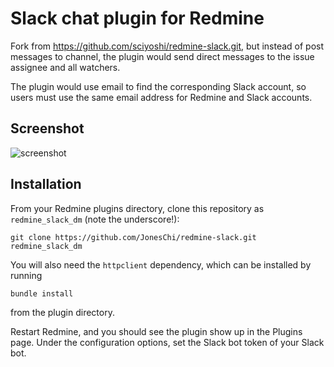 # Slack chat plugin for Redmine

Fork from https://github.com/sciyoshi/redmine-slack.git, but instead of post
messages to channel, the plugin would send direct messages to the issue
assignee and all watchers.

The plugin would use email to find the corresponding Slack account, so users
must use the same email address for Redmine and Slack accounts.

## Screenshot

![screenshot](https://raw.github.com/sciyoshi/redmine-slack/gh-pages/screenshot.png)

## Installation

From your Redmine plugins directory, clone this repository as `redmine_slack_dm` (note
the underscore!):

    git clone https://github.com/JonesChi/redmine-slack.git redmine_slack_dm

You will also need the `httpclient` dependency, which can be installed by running

    bundle install

from the plugin directory.

Restart Redmine, and you should see the plugin show up in the Plugins page.
Under the configuration options, set the Slack bot token of your Slack bot.
